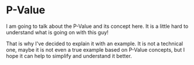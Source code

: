 # P-Value
I am going to talk about the P-Value and its concept here. It is a little hard to understand what is going on with this guy! 

That is why I've decided to explain it with an example. It is not a technical one, maybe it is not even a true example based on P-Value concepts, but I hope it can help to simplify and understand it better.  
